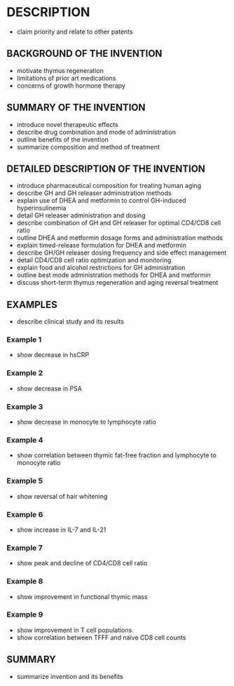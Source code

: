 # DESCRIPTION

- claim priority and relate to other patents

## BACKGROUND OF THE INVENTION

- motivate thymus regeneration
- limitations of prior art medications
- concerns of growth hormone therapy

## SUMMARY OF THE INVENTION

- introduce novel therapeutic effects
- describe drug combination and mode of administration
- outline benefits of the invention
- summarize composition and method of treatment

## DETAILED DESCRIPTION OF THE INVENTION

- introduce pharmaceutical composition for treating human aging
- describe GH and GH releaser administration methods
- explain use of DHEA and metformin to control GH-induced hyperinsulinemia
- detail GH releaser administration and dosing
- describe combination of GH and GH releaser for optimal CD4/CD8 cell ratio
- outline DHEA and metformin dosage forms and administration methods
- explain timed-release formulation for DHEA and metformin
- describe GH/GH releaser dosing frequency and side effect management
- detail CD4/CD8 cell ratio optimization and monitoring
- explain food and alcohol restrictions for GH administration
- outline best mode administration methods for DHEA and metformin
- discuss short-term thymus regeneration and aging reversal treatment

## EXAMPLES

- describe clinical study and its results

### Example 1

- show decrease in hsCRP

### Example 2

- show decrease in PSA

### Example 3

- show decrease in monocyte to lymphocyte ratio

### Example 4

- show correlation between thymic fat-free fraction and lymphocyte to monocyte ratio

### Example 5

- show reversal of hair whitening

### Example 6

- show increase in IL-7 and IL-21

### Example 7

- show peak and decline of CD4/CD8 cell ratio

### Example 8

- show improvement in functional thymic mass

### Example 9

- show improvement in T cell populations
- show correlation between TFFF and naïve CD8 cell counts

## SUMMARY

- summarize invention and its benefits


